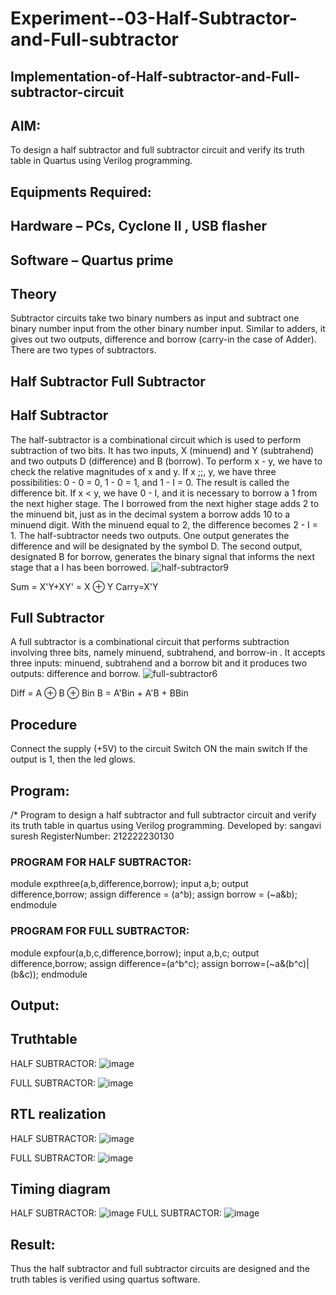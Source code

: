 # Experiment--03-Half-Subtractor-and-Full-subtractor
## Implementation-of-Half-subtractor-and-Full-subtractor-circuit
## AIM:
To design a half subtractor and full subtractor circuit and verify its truth table in Quartus using Verilog programming.

## Equipments Required:
## Hardware – PCs, Cyclone II , USB flasher
## Software – Quartus prime
## Theory
Subtractor circuits take two binary numbers as input and subtract one binary number input from the other binary number input. Similar to adders, it gives out two outputs, difference and borrow (carry-in the case of Adder). There are two types of subtractors.

## Half Subtractor Full Subtractor
## Half Subtractor
The half-subtractor is a combinational circuit which is used to perform subtraction of two bits. It has two inputs, X (minuend) and Y (subtrahend) and two outputs D (difference) and B (borrow). To perform x - y, we have to check the relative magnitudes of x and y. If x ;;, y, we have three possibilities: 0 - 0 = 0, 1 - 0 = 1, and 1 - I = 0. The result is called the difference bit. If x < y, we have 0 - I, and it is necessary to borrow a 1 from the next higher stage. The I borrowed from the next higher stage adds 2 to the minuend bit, just as in the decimal system a borrow adds 10 to a minuend digit. With the minuend equal to 2, the difference becomes 2 - I = 1. The half-subtractor needs two outputs. One output generates the difference and will be designated by the symbol D. The second output, designated B for borrow, generates the binary signal that informs the next stage that a I has been borrowed.
![half-subtractor9](https://user-images.githubusercontent.com/36288975/166112538-58c3bc7c-ee5d-4e6a-ac8d-8e8328efe27a.png)


Sum = X'Y+XY' = X ⊕ Y
Carry=X'Y

## Full Subtractor
A full subtractor is a combinational circuit that performs subtraction involving three bits, namely minuend, subtrahend, and borrow-in . It accepts three inputs: minuend, subtrahend and a borrow bit and it produces two outputs: difference and borrow. 
![full-subtractor6](https://user-images.githubusercontent.com/36288975/166112541-24c68359-3de8-4674-ae22-8272ffc385ed.png)


Diff = A ⊕ B ⊕ Bin B = A'Bin + A'B + BBin

## Procedure
Connect the supply (+5V) to the circuit Switch ON the main switch If the output is 1, then the led glows.


## Program:
/*
Program to design a half subtractor and full subtractor circuit and verify its truth table in quartus using Verilog programming.
Developed by: sangavi suresh
RegisterNumber: 212222230130 
### PROGRAM FOR HALF SUBTRACTOR:

module expthree(a,b,difference,borrow);
input a,b;
output difference,borrow;
assign difference = (a^b);
assign borrow = (~a&b);
endmodule

### PROGRAM FOR FULL SUBTRACTOR:

module expfour(a,b,c,difference,borrow);
input a,b,c;
output difference,borrow;
assign difference=(a^b^c);
assign borrow=(~a&(b^c)|(b&c));
endmodule

## Output:

## Truthtable
HALF SUBTRACTOR:
![image](https://github.com/Sangavi-suresh/Experiment--03-Half-Subtractor-and-Full-subtractor/assets/118541861/6793f5e4-b70c-4fdc-8d68-4570cee59547)

FULL SUBTRACTOR:
![image](https://github.com/Sangavi-suresh/Experiment--03-Half-Subtractor-and-Full-subtractor/assets/118541861/05941b9c-b7fe-4444-9d49-7a4c1aad130f)

##  RTL realization
HALF SUBTRACTOR:
![image](https://github.com/Sangavi-suresh/Experiment--03-Half-Subtractor-and-Full-subtractor/assets/118541861/fe3089e7-cae8-45d2-a1d1-ec73fe509c0d)

FULL SUBTRACTOR:
![image](https://github.com/Sangavi-suresh/Experiment--03-Half-Subtractor-and-Full-subtractor/assets/118541861/9aa0b266-2612-4e32-bdca-7c049e34ad15)

## Timing diagram 
HALF SUBTRACTOR:
![image](https://github.com/Sangavi-suresh/Experiment--03-Half-Subtractor-and-Full-subtractor/assets/118541861/a05ef44f-4721-44b7-bb90-a36c0ef8eb67)
FULL SUBTRACTOR:
![image](https://github.com/Sangavi-suresh/Experiment--03-Half-Subtractor-and-Full-subtractor/assets/118541861/89cee53a-18c7-463f-b681-5227284b74fe)

## Result:
Thus the half subtractor and full subtractor circuits are designed and the truth tables is verified using quartus software.
